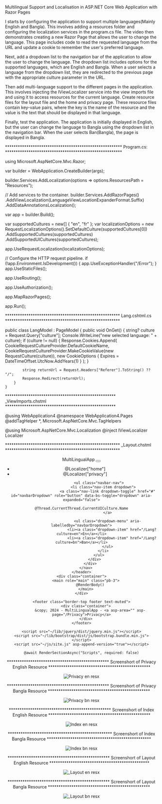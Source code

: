 Multilingual Support and Localisation in ASP.NET Core Web Application with Razor Pages

I starts by configuring the application to support multiple languages(Mainly English and Bangla). This involves adding a resources folder and configuring the localization services in the program.cs file. The video then demonstrates creating a new Razor Page that allows the user to change the language. This page includes code to read the requested language from the URL and update a cookie to remember the user's preferred language.

Next, add a dropdown list to the navigation bar of the application to allow the user to change the language. The dropdown list includes options for the supported languages, which are English and Bangla. When a user selects a language from the dropdown list, they are redirected to the previous page with the appropriate culture parameter in the URL.

Then add multi-language support to the different pages in the application. This involves injecting the IViewLocalizer service into the view imports file and using it to access resources for the current language. Create resource files for the layout file and the home and privacy page. These resource files contain key-value pairs, where the key is the name of the resource and the value is the text that should be displayed in that language.

Finally, test the application. The application is initially displayed in English, but the user can change the language to Bangla using the dropdown list in the navigation bar. When the user selects Ban(Bangla), the page is displayed in Bangla.


******************************************************* Program.cs: *******************************************************


using Microsoft.AspNetCore.Mvc.Razor;

var builder = WebApplication.CreateBuilder(args);

builder.Services.AddLocalization(options => options.ResourcesPath = "Resources");

// Add services to the container.
builder.Services.AddRazorPages()
    .AddViewLocalization(LanguageViewLocationExpanderFormat.Suffix)
    .AddDataAnnotationsLocalization();

var app = builder.Build();

var supportedCultures = new[] { "en", "fr" };
var localizationOptions = new RequestLocalizationOptions().SetDefaultCulture(supportedCultures[0])
    .AddSupportedCultures(supportedCultures)
    .AddSupportedUICultures(supportedCultures);

app.UseRequestLocalization(localizationOptions);

// Configure the HTTP request pipeline.
if (!app.Environment.IsDevelopment())
{
    app.UseExceptionHandler("/Error");
}
app.UseStaticFiles();

app.UseRouting();

app.UseAuthorization();

app.MapRazorPages();

app.Run();



****************************************************** Lang.cshtml.cs ******************************************************





public class LangModel : PageModel
    {
        public void OnGet()
        {
            string? culture = Request.Query["culture"];
            Console.WriteLine("new selected language: " + culture);
            if (culture != null)
            {
                Response.Cookies.Append(
                    CookieRequestCultureProvider.DefaultCookieName,
                    CookieRequestCultureProvider.MakeCookieValue(new RequestCulture(culture)),
                    new CookieOptions { Expires = DateTimeOffset.UtcNow.AddYears(1) }
                );
            }


            string returnUrl = Request.Headers["Referer"].ToString() ?? "/";
            Response.Redirect(returnUrl);
        }
    }


**************************************************** _ViewImports.chstml ****************************************************




@using WebApplication4
@namespace WebApplication4.Pages
@addTagHelper *, Microsoft.AspNetCore.Mvc.TagHelpers

@using Microsoft.AspNetCore.Mvc.Localization
@inject IViewLocalizer Localizer


****************************************************** _Layout.chstml ******************************************************




<!DOCTYPE html>
<html lang="en">
<head>
    <meta charset="utf-8" />
    <meta name="viewport" content="width=device-width, initial-scale=1.0" />
    <title>@ViewData["Title"] - MultiLingualApp</title>
    <link rel="stylesheet" href="~/lib/bootstrap/dist/css/bootstrap.min.css" />
    <link rel="stylesheet" href="~/css/site.css" asp-append-version="true" />
    <link rel="stylesheet" href="~/MultiLingualApp.styles.css" asp-append-version="true" />
</head>
<body>
    <header>
        <nav class="navbar navbar-expand-sm navbar-toggleable-sm navbar-light bg-white border-bottom box-shadow mb-3">
            <div class="container">
                <a class="navbar-brand" asp-area="" asp-page="/Index">MultiLingualApp</a>
                <button class="navbar-toggler" type="button" data-bs-toggle="collapse" data-bs-target=".navbar-collapse" aria-controls="navbarSupportedContent"
                        aria-expanded="false" aria-label="Toggle navigation">
                    <span class="navbar-toggler-icon"></span>
                </button>
                <div class="navbar-collapse collapse d-sm-inline-flex justify-content-between">
                    <ul class="navbar-nav flex-grow-1">
                        <li class="nav-item">
                            <a class="nav-link text-dark" asp-area="" asp-page="/Index">@Localizer["home"]</a>
                        </li>
                        <li class="nav-item">
                            <a class="nav-link text-dark" asp-area="" asp-page="/Privacy">@Localizer["privacy"]</a>
                        </li>
                    </ul>

                    <ul class="navbar-nav">
                        <li class="nav-item dropdown">
                            <a class="nav-link dropdown-toggle" href="#" id="navbarDropdown" role="button" data-bs-toggle="dropdown" aria-expanded="false">
                                @Thread.CurrentThread.CurrentUICulture.Name
                            </a>
                  
                            <ul class="dropdown-menu" aria-labelledby="navbarDropdown">
                                <li><a class="dropdown-item" href="/Lang?culture=en">En</a></li>
                                <li><a class="dropdown-item" href="/Lang?culture=bn">Ban</a></li>
                            </ul>
                        </li>
                    </ul>
                </div>
            </div>
        </nav>
    </header>
    <div class="container">
        <main role="main" class="pb-3">
            @RenderBody()
        </main>
    </div>

    <footer class="border-top footer text-muted">
        <div class="container">
            &copy; 2024 - MultiLingualApp - <a asp-area="" asp-page="/Privacy">Privacy</a>
        </div>
    </footer>

    <script src="~/lib/jquery/dist/jquery.min.js"></script>
    <script src="~/lib/bootstrap/dist/js/bootstrap.bundle.min.js"></script>
    <script src="~/js/site.js" asp-append-version="true"></script>

    @await RenderSectionAsync("Scripts", required: false)
</body>
</html>

************************************************ Screenshort of Privacy English Resource ************************************************

![Privacy en resx](https://github.com/Rizve1503/Multilingual-Support-and-Localisation/assets/125442347/35f0a236-b395-4b2d-a283-d1ddbac3d09a)

************************************************ Screenshort of Privacy Bangla Resource ************************************************

![Privacy bn resx](https://github.com/Rizve1503/Multilingual-Support-and-Localisation/assets/125442347/cc444be9-8cf8-400f-a14a-5185217260e5)

************************************************ Screenshort of Index English Resource ************************************************

![Index en resx](https://github.com/Rizve1503/Multilingual-Support-and-Localisation/assets/125442347/649fb38b-d1a6-44f8-aa2e-937ef7575eee)

************************************************* Screenshort of Index Bangla Resource *************************************************

![Index bn resx](https://github.com/Rizve1503/Multilingual-Support-and-Localisation/assets/125442347/d9bcac49-0139-4af0-a25f-2cae13c286ee)

************************************************ Screenshort of Layout English Resource ***********************************************

![_Layout en resx](https://github.com/Rizve1503/Multilingual-Support-and-Localisation/assets/125442347/76746626-25fa-4b6d-9299-79ff97a56594)

************************************************ Screenshort of Layout Bangla Resource ************************************************

![_Layout bn resx](https://github.com/Rizve1503/Multilingual-Support-and-Localisation/assets/125442347/e562c132-2d2e-4657-a9d3-bef8d6de41f2)

